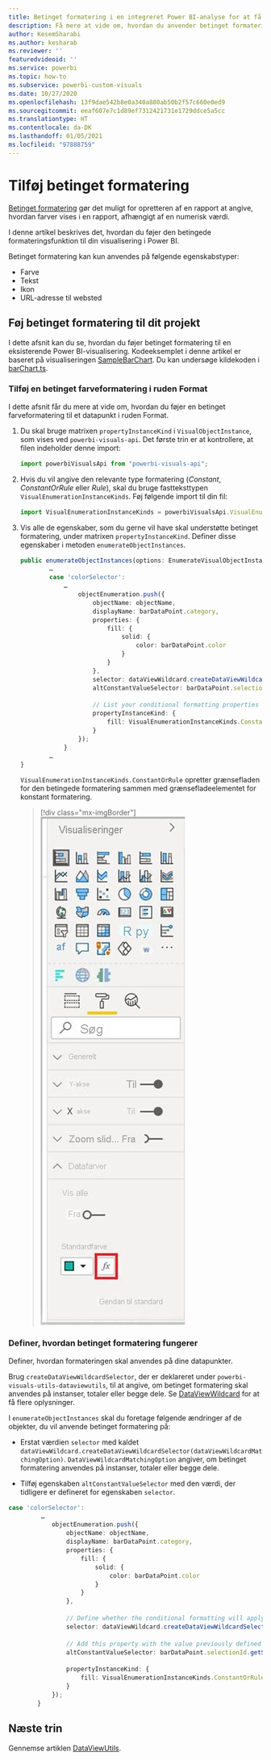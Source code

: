 ```yaml
---
title: Betinget formatering i en integreret Power BI-analyse for at få bedre integreret BI-indsigt
description: Få mere at vide om, hvordan du anvender betinget formatering i dit visuelle projekt i Power BI. Aktivér bedre integreret BI-indsigt ved hjælp af Power BI-integreret analyse.
author: KesemSharabi
ms.author: kesharab
ms.reviewer: ''
featuredvideoid: ''
ms.service: powerbi
ms.topic: how-to
ms.subservice: powerbi-custom-visuals
ms.date: 10/27/2020
ms.openlocfilehash: 13f9dae542b8e0a340a880ab50b2f57c660e0ed9
ms.sourcegitcommit: eeaf607e7c1d89ef7312421731e1729ddce5a5cc
ms.translationtype: HT
ms.contentlocale: da-DK
ms.lasthandoff: 01/05/2021
ms.locfileid: "97888759"
---
```

# <a name="add-conditional-formatting"></a>Tilføj betinget formatering

[Betinget formatering](../../visuals/service-tips-and-tricks-for-color-formatting.md#conditional-formatting-for-visualizations) gør det muligt for opretteren af en rapport at angive, hvordan farver vises i en rapport, afhængigt af en numerisk værdi.

I denne artikel beskrives det, hvordan du føjer den betingede formateringsfunktion til din visualisering i Power BI.

Betinget formatering kan kun anvendes på følgende egenskabstyper:
* Farve
* Tekst
* Ikon
* URL-adresse til websted

## <a name="add-conditional-formatting-to-your-project"></a>Føj betinget formatering til dit projekt

I dette afsnit kan du se, hvordan du føjer betinget formatering til en eksisterende Power BI-visualisering. Kodeeksemplet i denne artikel er baseret på visualiseringen [SampleBarChart](https://github.com/microsoft/PowerBI-visuals-sampleBarChart). Du kan undersøge kildekoden i [barChart.ts](https://github.com/microsoft/PowerBI-visuals-sampleBarChart/blob/master/src/barChart.ts).

### <a name="add-a-conditional-color-formatting-entry-in-the-format-pane"></a>Tilføj en betinget farveformatering i ruden Format

I dette afsnit får du mere at vide om, hvordan du føjer en betinget farveformatering til et datapunkt i ruden Format.

1. Du skal bruge matrixen `propertyInstanceKind` i `VisualObjectInstance`, som vises ved `powerbi-visuals-api`. Det første trin er at kontrollere, at filen indeholder denne import:

    ```typescript
    import powerbiVisualsApi from "powerbi-visuals-api";
    ```

2. Hvis du vil angive den relevante type formatering (*Constant*, *ConstantOrRule* eller *Rule*), skal du bruge fastteksttypen `VisualEnumerationInstanceKinds`. Føj følgende import til din fil:

    ```typescript
    import VisualEnumerationInstanceKinds = powerbiVisualsApi.VisualEnumerationInstanceKinds;
    ```

3. Vis alle de egenskaber, som du gerne vil have skal understøtte betinget formatering, under matrixen `propertyInstanceKind`. Definer disse egenskaber i metoden `enumerateObjectInstances`.

    ```typescript
    public enumerateObjectInstances(options: EnumerateVisualObjectInstancesOptions): VisualObjectInstanceEnumeration {
            …
            case 'colorSelector':
                …
                    objectEnumeration.push({
                        objectName: objectName,
                        displayName: barDataPoint.category,
                        properties: {
                            fill: {
                                solid: {
                                    color: barDataPoint.color
                                }
                            }
                        },
                        selector: dataViewWildcard.createDataViewWildcardSelector(dataViewWildcard.DataViewWildcardMatchingOption.InstancesAndTotals),
                        altConstantValueSelector: barDataPoint.selectionId.getSelector(),

                        // List your conditional formatting properties
                        propertyInstanceKind: {
                            fill: VisualEnumerationInstanceKinds.ConstantOrRule
                        }
                    });
                }
            …
    }

    ```

    `VisualEnumerationInstanceKinds.ConstantOrRule` opretter grænsefladen for den betingede formatering sammen med grænsefladeelementet for konstant formatering.

    >[!div class="mx-imgBorder"]
    >![Skærmbillede af knappen Betinget formatering, som den vises i Power BI ved siden af knappen Normal farve.](media/conditional-formatting/conditional-formatting-ui.png)

### <a name="define-how-conditional-formatting-behaves"></a>Definer, hvordan betinget formatering fungerer

Definer, hvordan formateringen skal anvendes på dine datapunkter.

Brug `createDataViewWildcardSelector`, der er deklareret under `powerbi-visuals-utils-dataviewutils`, til at angive, om betinget formatering skal anvendes på instanser, totaler eller begge dele. Se [DataViewWildcard](utils-dataview.md#) for at få flere oplysninger.

I `enumerateObjectInstances` skal du foretage følgende ændringer af de objekter, du vil anvende betinget formatering på:

 * Erstat værdien `selector` med kaldet `dataViewWildcard.createDataViewWildcardSelector(dataViewWildcardMatchingOption)`. `DataViewWildcardMatchingOption` angiver, om betinget formatering anvendes på instanser, totaler eller begge dele.

* Tilføj egenskaben `altConstantValueSelector` med den værdi, der tidligere er defineret for egenskaben `selector`.

```typescript
case 'colorSelector':
         …
            objectEnumeration.push({
                objectName: objectName,
                displayName: barDataPoint.category,
                properties: {
                    fill: {
                        solid: {
                            color: barDataPoint.color
                        }
                    }
                },

                // Define whether the conditional formatting will apply to instances, totals, or both
                selector: dataViewWildcard.createDataViewWildcardSelector(dataViewWildcard.DataViewWildcardMatchingOption.InstancesAndTotals),

                // Add this property with the value previously defined for the selector property
                altConstantValueSelector: barDataPoint.selectionId.getSelector(),

                propertyInstanceKind: { 
                    fill: VisualEnumerationInstanceKinds.ConstantOrRule
                }
            });
        }

```

## <a name="next-steps"></a>Næste trin

Gennemse artiklen [DataViewUtils](utils-dataview.md).